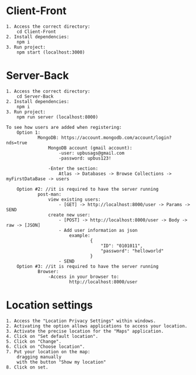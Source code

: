 

# Client-Front
    1. Access the correct directory:
        cd Client-Front
    2. Install dependencies:
        npm i
    3. Run project:
        npm start (localhost:3000)

# Server-Back
    1. Access the correct directory:
        cd Server-Back
    2. Install dependencies:
        npm i
    3. Run project:
        npm run server (localhost:8000)

    To see how users are added when registering:
        Option 1:
                MongoDB: https://account.mongodb.com/account/login?nds=true
                    MongoDB account (gmail account):
                        -user: upbusags@gmail.com
                        -password: upbus123!

                    -Enter the section:
                        Atlas -> Databases -> Browse Collections -> myFirstDataBase -> users

        Option #2: //it is required to have the server running
                post-man:
                    view existing users:
                        - [GET] -> http://localhost:8000/user -> Params -> SEND
                    create new user:
                        - [POST] -> http://localhost:8000/user -> Body -> raw -> [JSON]
                        - Add user information as json
                            example:
                                    {
                                        "ID": "0101011",
                                        "password": "helloworld"
                                    }
                        - SEND
        Option #3: //it is required to have the server running
                Browser:
                    -Access in your browser to:
                            http://localhost:8000/user

# Location settings

    1. Access the "Location Privacy Settings" within windows.
    2. Activating the option allows applications to access your location.
    3. Activate the precise location for the "Maps" application.
    4. Click on "Set default location".
    5. Click on "Change".
    6. Click on "Choose location".
    7. Put your location on the map:
        dragging manually
        with the button "Show my location"
    8. Click on set.
